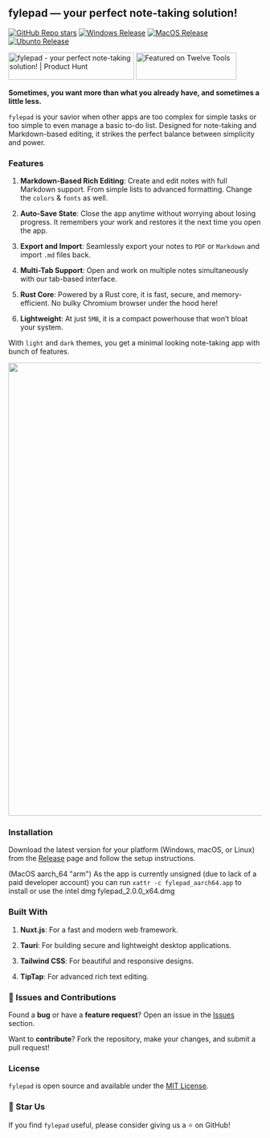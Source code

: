 
## fylepad — your perfect note-taking solution!

<a href="https://github.com/imrofayel/fylepad/stargazers"><img src="https://img.shields.io/github/stars/imrofayel/fylepad" alt="GitHub Repo stars"/></a> <a href="https://github.com/imrofayel/fylepad/releases/"><img src="https://custom-icon-badges.demolab.com/badge/Windows-0078D6?logo=windows11&logoColor=white" alt="Windows Release"/></a> <a href="https://github.com/imrofayel/fylepad/releases/"><img src="https://img.shields.io/badge/macOS-000000?logo=apple&logoColor=F0F0F0" alt="MacOS Release"/></a>  <a href="https://github.com/imrofayel/fylepad/releases/"><img src="https://img.shields.io/badge/Ubuntu-E95420?logo=ubuntu&logoColor=white" alt="Ubunto Release"/></a>

<a href="https://www.producthunt.com/posts/fylepad?embed=true&utm_source=badge-featured&utm_medium=badge&utm_souce=badge-fylepad" target="_blank"><img src="https://api.producthunt.com/widgets/embed-image/v1/featured.svg?post_id=491117&theme=neutral" alt="fylepad - your&#0032;perfect&#0032;note&#0045;taking&#0032;solution&#0033; | Product Hunt" style="width: 250px; height: 54px;" width="250" height="54" /></a> <a href="https://twelve.tools" target="_blank"><img src="https://twelve.tools/badge0-white.svg" alt="Featured on Twelve Tools" width="200" height="54"></a>

**Sometimes, you want more than what you already have, and sometimes a little less.**

`fylepad` is your savior when other apps are too complex for simple tasks or too simple to even manage a basic to-do list. Designed for note-taking and Markdown-based editing, it strikes the perfect balance between simplicity and power.

### Features

1. **Markdown-Based Rich Editing**: Create and edit notes with full Markdown support. From simple lists to advanced formatting. Change the `colors` & `fonts` as well.

3. **Auto-Save State**: Close the app anytime without worrying about losing progress. It remembers your work and restores it the next time you open the app.

4. **Export and Import**: Seamlessly export your notes to `PDF` or `Markdown` and import `.md` files back.

5. **Multi-Tab Support**: Open and work on multiple notes simultaneously with our tab-based interface.

6. **Rust Core**: Powered by a Rust core, it is fast, secure, and memory-efficient. No bulky Chromium browser under the hood here!

7. **Lightweight**: At just `5MB`, it is a compact powerhouse that won’t bloat your system.

With `light` and `dark` themes, you get a minimal looking note-taking app with bunch of features.

<img src="https://github.com/user-attachments/assets/c9f2915c-8f59-40d0-982f-7128641bd8ee" width="900px">


### Installation

Download the latest version for your platform (Windows, macOS, or Linux) from the [Release](https://github.com/imrofayel/fylepad/releases) page and follow the setup instructions.

(MacOS aarch_64 "arm")
As the app is currently unsigned (due to lack of a paid developer account) you can run `xattr -c fylepad_aarch64.app` to install or use the intel dmg fylepad_2.0.0_x64.dmg


### Built With

1. **Nuxt.js**: For a fast and modern web framework.

2. **Tauri**: For building secure and lightweight desktop applications.

3. **Tailwind CSS**: For beautiful and responsive designs.

4. **TipTap**: For advanced rich text editing.


### 🐛 Issues and Contributions
Found a **bug** or have a **feature request**? Open an issue in the [Issues](https://github.com/imrofayel/fylepad/issues) section.

Want to **contribute**? Fork the repository, make your changes, and submit a pull request!

### License
`fylepad` is open source and available under the [MIT License](LICENSE).

### 🌟 Star Us
If you find `fylepad` useful, please consider giving us a ⭐ on GitHub!



